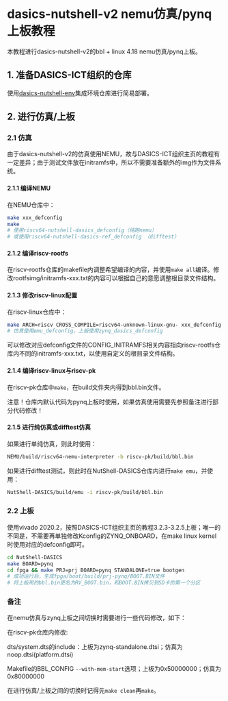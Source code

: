 # dasics-nutshell-v2 nemu仿真/pynq上板教程

本教程进行dasics-nutshell-v2的bbl + linux 4.18 nemu仿真/pynq上板。

## 1. 准备DASICS-ICT组织的仓库

使用[dasics-nutshell-env](https://github.com/DASICS-ICT/dasics-nutshell-env)集成环境仓库进行简易部署。

## 2. 进行仿真/上板

### 2.1 仿真

由于dasics-nutshell-v2的仿真使用NEMU，故与DASICS-ICT组织主页的教程有一定差异；由于测试文件放在initramfs中，所以不需要准备额外的img作为文件系统。

#### 2.1.1 编译NEMU

在NEMU仓库中：

```bash
make xxx_defconfig
make
# 使用riscv64-nutshell-dasics_defconfig（纯跑nemu）
# 或使用riscv64-nutshell-dasics-ref_defconfig （difftest）
```

#### 2.1.2 编译riscv-rootfs

在riscv-rootfs仓库的makefile内调整希望编译的内容，并使用`make all`编译。修改rootfsimg/initramfs-xxx.txt的内容可以根据自己的意愿调整根目录文件结构。

#### 2.1.3 修改riscv-linux配置

在riscv-linux仓库中： 

```bash
make ARCH=riscv CROSS_COMPILE=riscv64-unknown-linux-gnu- xxx_defconfig
# 仿真使用emu_defconfig，上板使用zynq_dasics_defconfig
```

可以修改对应defconfig文件的CONFIG_INITRAMFS相关内容指向riscv-rootfs仓库内不同的initramfs-xxx.txt，以使用自定义的根目录文件结构。

#### 2.1.4 编译riscv-linux与riscv-pk

在riscv-pk仓库中`make`，在build文件夹内得到bbl.bin文件。

注意！仓库内默认代码为pynq上板时使用，如果仿真使用需要先参照备注进行部分代码修改！

#### 2.1.5 进行纯仿真或difftest仿真

如果进行单纯仿真，则此时使用：

```bash
NEMU/build/riscv64-nemu-interpreter -b riscv-pk/build/bbl.bin
```

如果进行difftest测试，则此时在NutShell-DASICS仓库内进行`make emu`，并使用：

```bash
NutShell-DASICS/build/emu -i riscv-pk/build/bbl.bin
```

### 2.2 上板

使用vivado 2020.2，按照DASICS-ICT组织主页的教程3.2.3-3.2.5上板；唯一的不同是，不需要再单独修改Kconfig的ZYNQ_ONBOARD，在make linux kernel时使用对应的defconfig即可。

```bash
cd NutShell-DASICS
make BOARD=pynq
cd fpga && make PRJ=prj BOARD=pynq STANDALONE=true bootgen
# 成功运行后，生成fpga/boot/build/prj-pynq/BOOT.BIN文件
# 将上板用的bbl.bin更名为RV_BOOT.bin，和BOOT.BIN拷贝到SD卡的第一个分区
```

### 备注

在nemu仿真与zynq上板之间切换时需要进行一些代码修改，如下：

在riscv-pk仓库内修改:

dts/system.dts的include：上板为zynq-standalone.dtsi；仿真为noop.dtsi(platform.dtsi)

Makefile的BBL_CONFIG `--with-mem-start`选项；上板为0x50000000；仿真为0x80000000
        
在进行仿真/上板之间的切换时记得先`make clean`再`make`。
